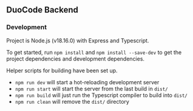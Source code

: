 ## DuoCode Backend
### Development
Project is Node.js (v18.16.0) with Express and Typescript.

To get started, run `npm install` and
`npm install --save-dev` to get the project dependencies and development dependencies.

Helper scripts for building have been set up.
- `npm run dev` will start a hot-reloading development server
- `npm run start` will start the server from the last build in `dist/`
- `npm run build` will just run the Typescript compiler to build into `dist/`
- `npm run clean` will remove the `dist/` directory